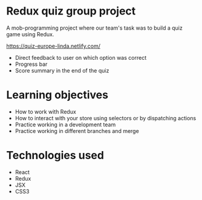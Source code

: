 # Redux quiz group project

A mob-programming project where our team's task was to build a quiz game using Redux. 

https://quiz-europe-linda.netlify.com/

- Direct feedback to user on which option was correct
- Progress bar
- Score summary in the end of the quiz


# Learning objectives
- How to work with Redux
- How to interact with your store using selectors or by dispatching actions
- Practice working in a development team
- Practice working in different branches and merge

# Technologies used
- React
- Redux
- JSX
- CSS3

